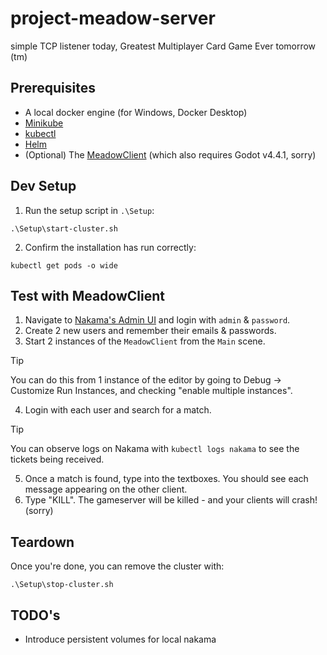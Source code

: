 ﻿# project-meadow-server
simple TCP listener today, Greatest Multiplayer Card Game Ever tomorrow (tm)

## Prerequisites
- A local docker engine (for Windows, Docker Desktop)
- [Minikube](https://minikube.sigs.k8s.io/docs/start/?arch=%2Fwindows%2Fx86-64%2Fstable%2F.exe+download)
- [kubectl](https://kubernetes.io/docs/tasks/tools/)
- [Helm](https://helm.sh/docs/intro/install/)
- (Optional) The [MeadowClient](https://github.com/chrisanicolaou/project-meadow-client) (which also requires Godot v4.4.1, sorry)

## Dev Setup
1. Run the setup script in `.\Setup`:
```shell
.\Setup\start-cluster.sh
```
2. Confirm the installation has run correctly:
```
kubectl get pods -o wide
```

## Test with MeadowClient
1. Navigate to [Nakama's Admin UI](http://localhost:31351) and login with `admin` & `password`.
2. Create 2 new users and remember their emails & passwords.
3. Start 2 instances of the `MeadowClient` from the `Main` scene.
> [!TIP]
> You can do this from 1 instance of the editor by going to Debug -> Customize Run Instances, and checking "enable multiple instances".
4. Login with each user and search for a match.
> [!TIP]
> You can observe logs on Nakama with `kubectl logs nakama` to see the tickets being received.
5. Once a match is found, type into the textboxes. You should see each message appearing on the other client.
6. Type "KILL". The gameserver will be killed - and your clients will crash! (sorry)

## Teardown

Once you're done, you can remove the cluster with:
```shell
.\Setup\stop-cluster.sh
```

## TODO's
- Introduce persistent volumes for local nakama